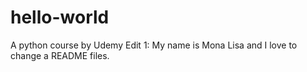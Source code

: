 # hello-world
A python course by Udemy
Edit 1: My name is Mona Lisa and I love to change a README files.
